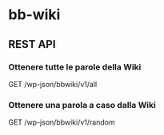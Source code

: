 # bb-wiki

## REST API

### Ottenere tutte le parole della Wiki
GET /wp-json/bbwiki/v1/all

### Ottenere una parola a caso dalla Wiki
GET /wp-json/bbwiki/v1/random
